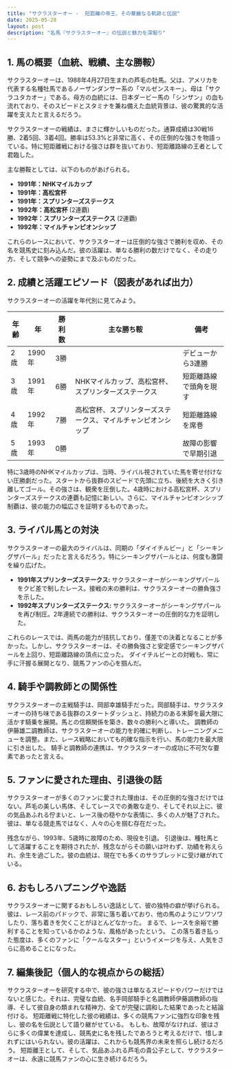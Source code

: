 ```yaml
---
title: "サクラスターオー -  短距離の帝王、その華麗なる軌跡と伝説"
date: 2025-05-28
layout: post
description: "名馬『サクラスターオー』の伝説と魅力を深堀り"
---
```


## 1. 馬の概要（血統、戦績、主な勝鞍）

サクラスターオーは、1988年4月27日生まれの芦毛の牡馬。父は、アメリカを代表する名種牡馬であるノーザンダンサー系の「マルゼンスキー」、母は「サクラユタカオー」である。母方の血統には、日本ダービー馬の「シンザン」の血も流れており、そのスピードとスタミナを兼ね備えた血統背景は、彼の驚異的な活躍を支えたと言えるだろう。

サクラスターオーの戦績は、まさに輝かしいものだった。通算成績は30戦16勝、2着5回、3着4回。勝率は53.3%と非常に高く、その圧倒的な強さを物語っている。特に短距離戦における強さは群を抜いており、短距離路線の王者として君臨した。

主な勝鞍としては、以下のものがあげられる。

* **1991年：NHKマイルカップ**
* **1991年：高松宮杯**
* **1991年：スプリンターズステークス**
* **1992年：高松宮杯** (2連覇)
* **1992年：スプリンターズステークス** (2連覇)
* **1992年：マイルチャンピオンシップ**


これらのレースにおいて、サクラスターオーは圧倒的な強さで勝利を収め、その名を競馬史に刻み込んだ。彼の活躍は、単なる勝利の数だけでなく、その走り方、そして競争への姿勢にまで及ぶものだった。


## 2. 成績と活躍エピソード（図表があれば出力）

サクラスターオーの活躍を年代別に見てみよう。

| 年齢 | 年  | 勝利数 | 主な勝ち鞍 | 備考 |
|---|---|---|---|---|
| 2歳 | 1990年 | 3勝 |  |  デビューから3連勝 |
| 3歳 | 1991年 | 6勝 | NHKマイルカップ、高松宮杯、スプリンターズステークス | 短距離路線で頭角を現す |
| 4歳 | 1992年 | 7勝 | 高松宮杯、スプリンターズステークス、マイルチャンピオンシップ |  短距離路線を席巻 |
| 5歳 | 1993年 | 0勝 |  |  故障の影響で早期引退 |


特に3歳時のNHKマイルカップは、当時、ライバル視されていた馬を寄せ付けない圧勝劇だった。スタートから抜群のスピードで先頭に立ち、後続を大きく引き離してゴール。その強さは、観衆を圧倒した。4歳時における高松宮杯、スプリンターズステークスの連覇も記憶に新しい。さらに、マイルチャンピオンシップ制覇は、彼の能力の幅広さを証明するものであった。


## 3. ライバル馬との対決

サクラスターオーの最大のライバルは、同期の「ダイイチルビー」と「シーキングザパール」だったと言えるだろう。特にシーキングザパールとは、何度も激闘を繰り広げた。

* **1991年スプリンターズステークス:** サクラスターオーがシーキングザパールをクビ差で制したレース。接戦の末の勝利は、サクラスターオーの勝負強さを示した。
* **1992年スプリンターズステークス:**  サクラスターオーがシーキングザパールを再び制圧。2年連続での勝利は、サクラスターオーの圧倒的な力を証明した。

これらのレースでは、両馬の能力が拮抗しており、僅差での決着となることが多かった。しかし、サクラスターオーは、その勝負強さと安定感でシーキングザパールを上回り、短距離路線の頂点に立った。  ダイイチルビーとの対戦も、常に手に汗握る展開となり、競馬ファンの心を掴んだ。


## 4. 騎手や調教師との関係性

サクラスターオーの主戦騎手は、岡部幸雄騎手だった。岡部騎手は、サクラスターオーの持ち味である抜群のスタートダッシュと、持続力のある末脚を最大限に活かす騎乗を展開。馬との信頼関係を築き、数々の勝利へと導いた。  調教師の伊藤雄二調教師は、サクラスターオーの能力を的確に判断し、トレーニングメニューを調整。また、レース戦略においても的確な指示を行い、馬の能力を最大限に引き出した。  騎手と調教師の連携は、サクラスターオーの成功に不可欠な要素であったと言える。


## 5. ファンに愛された理由、引退後の話

サクラスターオーが多くのファンに愛された理由は、その圧倒的な強さだけではない。芦毛の美しい馬体、そしてレースでの勇敢な走り、そしてそれ以上に、彼の気品あふれる佇まいと、レース後の穏やかな表情に、多くの人が魅了された。  彼は、単なる競走馬ではなく、人々の心を掴む存在だった。

残念ながら、1993年、5歳時に故障のため、現役を引退。  引退後は、種牡馬として活躍することを期待されたが、残念ながらその願いは叶わず、功績を称えられ、余生を過ごした。彼の血統は、現在でも多くのサラブレッドに受け継がれている。


## 6. おもしろハプニングや逸話

サクラスターオーに関するおもしろい逸話として、彼の独特の癖が挙げられる。  彼は、レース前のパドックで、非常に落ち着いており、他の馬のようにソワソワしたり、落ち着きを欠くことがほとんどなかった。  まるで、レースを余裕で勝利することを知っているかのような、風格があったという。  この落ち着き払った態度は、多くのファンに「クールなスター」というイメージを与え、人気をさらに高めることになった。


## 7. 編集後記（個人的な視点からの総括）

サクラスターオーを研究する中で、彼の強さは単なるスピードやパワーだけではないと感じた。それは、完璧な血統、名手岡部騎手と名調教師伊藤調教師の指導、そして彼自身の類まれな精神力、全てが完璧に調和した結果であったと結論付ける。  短距離戦に特化した彼の戦績は、多くの競馬ファンに強烈な印象を残し、彼の名を伝説として語り継がせている。  もしも、故障がなければ、彼はさらに多くの偉業を達成し、競馬史に名を残したであろうと考えるだけで、惜しまれずにはいられない。彼の活躍は、これからも競馬界の未来を照らし続けるだろう。  短距離王として、そして、気品あふれる芦毛の貴公子として、サクラスターオーは、永遠に競馬ファンの心に生き続けるだろう。
